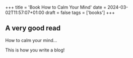 +++
title = 'Book How to Calm Your Mind'
date = 2024-03-02T11:57:07+01:00
draft = false
tags = ['books']
+++

## A very good read

How to calm your mind...

This is how you write a blog!
